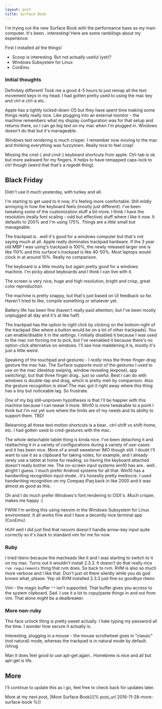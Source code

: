 ```yaml
---
layout: post
title: Surface Book
---
```


I'm trying out the new Surface Book with the performance base as my main computer. It's been.. interesting! Here are some ramblings about my experience:

First I installed all the things! 

* Scoop is interesting. But not actually useful (yet)?
* Windows Subsystem for Linux
* ConEmu

### Initial thoughts

Definitely different! Took me a good 4-5 hours to just remap all the text movement keys in my head. I had gotten pretty used to using the mac key and ctrl-e ctrl-a etc.

Apple has a tightly locked-down OS but they have spent time making some things really really nice. Like plugging into an external monitor - the machine remembers what my display configuration was for that setup and returns there, so I can go big text on my mac when I'm plugged in. Windows doesn't do that but it's manageable.

Windows text rendering is _much_ crisper. I remember now moving to the mac and thinking everything was fuzzytown. Really nice to feel crisp!

Missing the cmd-{ and cmd-} keyboard shortcuts from apple. Ctrl-tab is ok but more awkward for my fingers. It helps to have remapped caps-lock to ctrl though (weird that that's a regedit thing).

## Black Friday

Didn't use it much yesterday, with turkey and all.

I'm starting to get used to it now, it's feeling more comfortable. Still mildly annoying in how the keyboard feels (mostly just different). I've been tweaking some of the customization stuff a bit more. I think I have the resolution (really font scaling - odd but effective) stuff where I like it now. It defaults to 200% and I'm using 175%. Things are a _little_ small but manageable.

The trackpad is.. well it's good for a windows computer but that's not saying much at all. Apple really dominates trackpad hardware. If the 3 year old MBP I was using's trackpad is 100%, the newly released larger one is like 110% and this surface's trackpad is like 40-50%. Most laptops would clock in at around 10%. Really no comparison.

The keyboard is a little mushy but again pretty good for a windows machine. I'm picky about keyboards and I think I can live with it.

The screen is very nice, huge and high resolution, bright and crisp, great color reproduction.

The machine is pretty snappy, but that's just based on UI feedback so far. Haven't tried to like, compile something or whatever yet.

Battery life has been fine (haven't really paid attention, but I've been mostly unplugged all day and it's at like half)

The trackpad has the option to right click by clicking on the bottom-right of the trackpad (like where a button would be on a lot of other trackpads). You can enable/disable it in the settings. I initially disabled it because I was used to the mac not forcing me to pick, but I've reenabled it because there's no option-click alternative on windows. I'll see how maddening it is, mostly it's just a little weird.

Speaking of the touchpad and gestures - I _really_ miss the three-finger-drag gesture the mac has. The Surface supports most of the gestures I used to use on the mac (desktop swiping, window revealing (expose), app switching), but that three finger drag.. just so useful. Best I can do with windows is double-tap and drag, which is pretty meh by comparison.
Also the gesture recognition is _slow_! The mac got it right away where this thing has a tiny but noticeable lag. So frustrate.

One of my big still-unproven hypotheses is that I'll be happier with this machine because I can tweak it more. Win10 is more tweakable to a point I think but I'm not yet sure where the limits are of my needs and its ability to support them. TBD!

Relearning all these text motion shortcuts is a bear.. ctrl-shift vs shift-home, etc. I had gotten used to cmd-gestures with the mac.

The whole detachable tablet thing is kinda nice. I've been detaching it and reattaching it in a variety of configurations during a variety of use-cases and it has been nice. More of a small sweetener IMO though still. I doubt I'll want to use it as a clipboard for taking notes, for example, and I already rarely use a tablet at home for reading, so having the keyboard attached doesn't really bother me. The on-screen input systems win10 has are.. well.. alright I guess. I much prefer Android systems for all that. Win10 has a handwriting recognition input mode.. it's honestly pretty mediocre. I used handwriting recognition on my Compaq iPaq back in like 2000 and it was almost as good as this.

Oh and I do much prefer Windows's font rendering to OSX's. _Much_ crisper, makes me happy :)

FWIW I'm writing this using neovim in the Windows Subsystem for Linux environment. It all works fine and I have a decently nice terminal app (ConEmu).

HUH well I did just find that neovim doesn't handle arrow-key input quite correctly so it's back to standard vim for me for now.

### Ruby

I tried rbenv because the macheads like it and I was starting to switch to it on my mac. Turns out it wouldn't install 2.3.3. It doesn't do that really nice `rvm requirements` thing that rvm does. So back to rvm. RVM is also so much more verbose and I like that. Don't just sit there silently while you do god knows what, please.
Yep ok RVM installed 2.3.3 just fine so goodbye rbenv

Vim - the magic buffer `"*` isn't supported. That buffer gives you access to the system clipboard. Sad. I use it a lot to copy/paste things in and out from vim. That alone _might_ be a dealbreaker.

### More non-ruby

This face unlock thing is pretty sweet actually. I hate typing my password all the time. I wonder how secure it actually is.

Interesting, plugging in a mouse - the mouse scrollwheel goes in "classic" (not natural) mode, whereas the trackpad is in natural mode by default. /shrug

Man it does feel good to use apt-get again.. Homebrew is nice and all but apt-get is life.

## More

I'll continue to update this as I go, feel free to check back for updates later.

More at my next post, [More Surface Book]({% post_url 2016-11-28-more-surface-book %})

